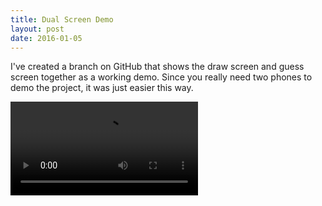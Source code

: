 ```yaml
---
title: Dual Screen Demo
layout: post
date: 2016-01-05
---
```


I've created a branch on GitHub that shows the draw screen and guess screen together as a working demo. Since you really need two phones to demo the project, it was just easier this way.

<video src="/img/flipDraw/screenCapture.mp4" autoplay loop controls />
